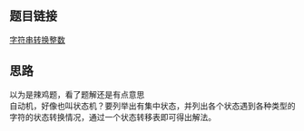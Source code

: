 ## 题目链接
[字符串转换整数](https://leetcode-cn.com/problems/string-to-integer-atoi/)

## 思路
以为是辣鸡题，看了题解还是有点意思  
自动机，好像也叫状态机？要列举出有集中状态，并列出各个状态遇到各种类型的字符的状态转换情况，通过一个状态转移表即可得出解法。